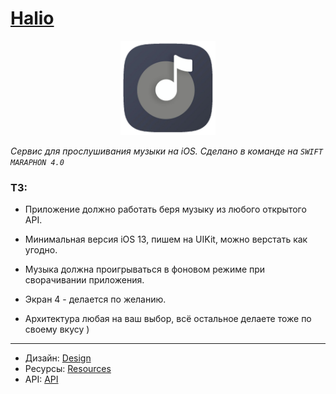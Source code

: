 # **[Halio][Design]**

<p align="center">
    <img src="github-assets/app_icon.png" alt="app" width="30%"/>
</p>

*Сервис для прослушивания музыки на iOS. Сделано в команде на `SWIFT MARAPHON 4.0`*

### ТЗ: 
* Приложение должно работать беря музыку из любого открытого API. 

* Минимальная версия iOS 13, пишем на UIKit, можно верстать как угодно.

*  Музыка должна проигрываться в фоновом режиме при сворачивании приложения.

* Экран 4 - делается по желанию.

* Архитектура любая на ваш выбор, всё остальное делаете тоже по своему вкусу )

<hr>

- Дизайн: [Design]
- Ресурсы: [Resources]
- API: [API]



[Design]: https://www.figma.com/file/M25QcMrolpS8wzSqoYPFzI/halio-lalekan?node-id=0%3A28
[Resources]: https://www.sketchappsources.com/free-source/4159-halio-sketch-freebie-resource.html
[API]: https://developer.jamendo.com/v3.0/docs

